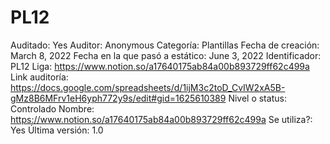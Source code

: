 # PL12

Auditado: Yes
Auditor: Anonymous
Categoría: Plantillas
Fecha de creación: March 8, 2022
Fecha en la que pasó a estático: June 3, 2022
Identificador: PL12
Liga: https://www.notion.so/a17640175ab84a00b893729ff62c499a 
Link auditoría: https://docs.google.com/spreadsheets/d/1ijM3c2toD_CvIW2xA5B-gMz8B6MFrv1eH6yph772y9s/edit#gid=1625610389
Nivel o status: Controlado
Nombre: https://www.notion.so/a17640175ab84a00b893729ff62c499a 
Se utiliza?: Yes
Última versión: 1.0